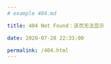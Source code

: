 ```yaml
---
# example 404.md 

title: 404 Not Found：该页无法显示 

date: 2020-07-28 22:33:00 

permalink: /404.html
---
```


<!DOCTYPE html>
<html>
    <head>
        <meta charset="UTF-8" />
        <title>404</title>                              
    </head>    
    <body>
        <script type="text/javascript" src="//qzonestyle.gtimg.cn/qzone/hybrid/app/404/search_children.js" homePageName="返回首页" homePageUrl="https://chthollists.github.io/"></script> 
    </body>
</html>

